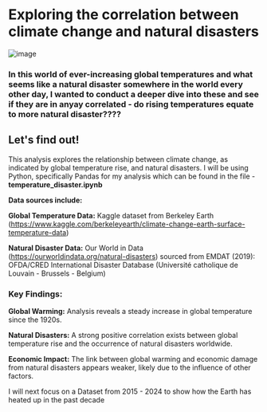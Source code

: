 # Exploring the correlation between climate change and natural disasters 

![image](https://github.com/user-attachments/assets/dade8621-4a2f-4128-ba66-3b494c943ea0)


### In this world of ever-increasing global temperatures and what seems like a natural disaster somewhere in the world every other day, I wanted to conduct a deeper dive into these and see if they are in anyay correlated - do rising temperatures equate to more natural disaster???? 
## Let's find out!
This analysis explores the relationship between climate change, as indicated by global temperature rise, and natural disasters. I will be using Python, specifically Pandas for my analysis which can be found in the file - **temperature_disaster.ipynb**

**Data sources include:**

**Global Temperature Data:** Kaggle dataset from Berkeley Earth (https://www.kaggle.com/berkeleyearth/climate-change-earth-surface-temperature-data)


 **Natural Disaster Data:** Our World in Data (https://ourworldindata.org/natural-disasters) sourced from EMDAT (2019): OFDA/CRED International Disaster Database (Université catholique de Louvain - Brussels - Belgium)

 
### Key Findings:

**Global Warming:** Analysis reveals a steady increase in global temperature since the 1920s.

**Natural Disasters:** A strong positive correlation exists between global temperature rise and the occurrence of natural disasters worldwide.

**Economic Impact:** The link between global warming and economic damage from natural disasters appears weaker, likely due to the influence of other factors.

I will next focus on a Dataset from 2015 - 2024 to show how the Earth has heated up in the past decade
